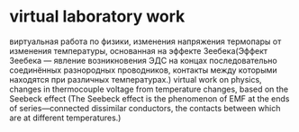 # virtual laboratory work
 виртуальная работа по физики, изменения напряжения термопары от изменения температуры, основанная на эффекте Зеебека(Эффект Зеебека — явление возникновения ЭДС на концах последовательно соединённых разнородных проводников, контакты между которыми находятся при различных температурах.) virtual work on physics, changes in thermocouple voltage from temperature changes, based on the Seebeck effect (The Seebeck effect is the phenomenon of EMF at the ends of series—connected dissimilar conductors, the contacts between which are at different temperatures.)
